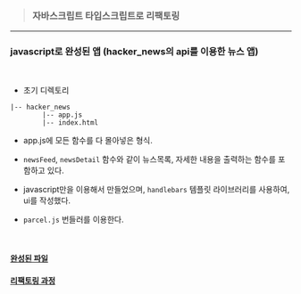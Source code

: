 > ### 자바스크립트 타입스크립트로 리팩토링 


--------------


### javascript로 완성된 앱 (hacker_news의 api를 이용한 뉴스 앱)   

<br>

- 초기 디렉토리   

```
|-- hacker_news
        |-- app.js
        |-- index.html
```

- app.js에 모든 함수를 다 몰아넣은 형식.   

- `newsFeed`, `newsDetail` 함수와 같이 뉴스목록, 자세한 내용을 출력하는 함수를 포함하고 있다.   


- javascript만을 이용해서 만들었으며, `handlebars` 템플릿 라이브러리를 사용하여, ui를 작성했다.   

- `parcel.js` 번들러를 이용한다.    


<br>

#### <a href="https://github.com/jiyun1006/javascript-typescript-refactoring/tree/main/final">완성된 파일</a>

#### <a href="https://github.com/jiyun1006/javascript-typescript-refactoring/tree/main/refactoring">리팩토링 과정</a>
     
